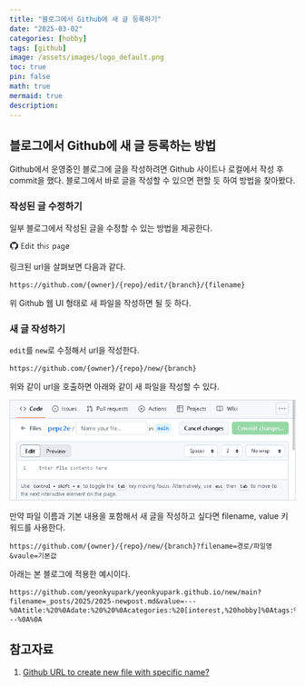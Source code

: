 ```yaml
---
title: "블로그에서 Github에 새 글 등록하기"
date: "2025-03-02" 
categories: [hobby]
tags: [github]
image: /assets/images/logo_default.png
toc: true
pin: false
math: true
mermaid: true
description: 
---
```


## 블로그에서 Github에 새 글 등록하는 방법

Github에서 운영중인 블로그에 글을 작성하려면 Github 사이트나 로컬에서 작성 후 commit을 했다. 블로그에서 바로 글을 작성할 수 있으면 편할 듯 하여 방법을 찾아봤다.

### 작성된 글 수정하기

일부 블로그에서 작성된 글을 수정할 수 있는 방법을 제공한다.

![글 수정 버튼](/assets/images/github_edit_this_page.png)

링크된 url을 살펴보면 다음과 같다.

```http
https://github.com/{owner}/{repo}/edit/{branch}/{filename}
```

위 Github 웹 UI 형태로 새 파일을 작성하면 될 듯 하다.

### 새 글 작성하기

`edit`를 `new`로 수정해서 url을 작성한다.

```http
https://github.com/{owner}/{repo}/new/{branch}
```

위와 같이 url을 호출하면 아래와 같이 새 파일을 작성할 수 있다.

![](/assets/images/github_new_file.png)

만약 파일 이름과 기본 내용을 포함해서 새 글을 작성하고 싶다면 filename, value 키워드를 사용한다.

```http
https://github.com/{owner}/{repo}/new/{branch}?filename=경로/파일명&vaule=기본값
```

아래는 본 블로그에 적용한 예시이다.

```http
https://github.com/yeonkyupark/yeonkyupark.github.io/new/main?filename=_posts/2025/2025-newpost.md&value=---%0Atitle:%20%0Adate:%20%20%0Acategories:%20[interest,%20hobby]%0Atags:%20[r,%20python]%0Aimage:%20/assets/images/logo_default.png%0Atoc:%20true%0Apin:%20false%0Amath:%20true%0Amermaid:%20true%0Adescription:%20%0A---%0A%0A
```

## 참고자료

1. [Github URL to create new file with specific name?](https://stackoverflow.com/questions/27778095/github-url-to-create-new-file-with-specific-name)
 
